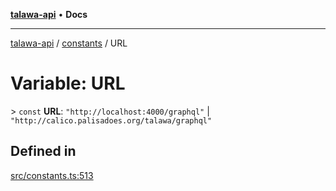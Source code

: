 [**talawa-api**](../../README.md) • **Docs**

***

[talawa-api](../../modules.md) / [constants](../README.md) / URL

# Variable: URL

\> `const` **URL**: `"http://localhost:4000/graphql"` \| `"http://calico.palisadoes.org/talawa/graphql"`

## Defined in

[src/constants.ts:513](https://github.com/PalisadoesFoundation/talawa-api/blob/a6e7ac91b581c9109559657faf0f934f3eb41fe7/src/constants.ts#L513)
